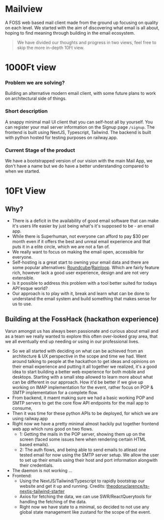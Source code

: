 # Mailview
A FOSS web based mail client made from the ground up focusing on quality on each level. We started with the aim of discovering what email is all about, hoping to find meaning through building in the email ecosystem. 


> We have divided our thoughts and progress in two views, feel free to skip the more in-depth 10Ft view. 

# 1000Ft view
### Problem we are solving? 
Building an alternative modern email client, with some future plans to work on architectural side of things. 

### Short description
A snappy minimal mail UI client that you can self-host all by yourself. You can register your mail server information on the Signup page `/signup`. The frontend is built using NextJS, Typescript, Tailwind. The backend is built with python hosted for testing purposes on railway.app.

### Current Stage of the product 
We have a bootstrapped version of our vision with the main Mail App, we don't have a name but we do have a better understanding compared to when we started.



# 10Ft View
## Why?
- There is a deficit in the availability of good email software that can make it's users life easier by just being what's it's supposed to be - an email app. 
- While there is Superhuman, not everyone can afford to pay $30 per month even if it offers the best and unreal email experience and that puts it in a elite circle, which we are not a fan of. 
- We really want to focus on making the email open, accessible for everyone.
- Self-hosting is a great start to owning your email data and there are some popular alternatives: [Roundcube](https://roundcube.net/)/[Rainloop](https://www.rainloop.net/). Which are fairly feature rich, however lack a good user experience, design and are not very extensible.  
- Is it possible to address this problem with a tool better suited for todays API'esque world?
- Our approach is to play with it, break and learn what can be done to understand the email system and build something that makes sense for us to use. 


## Building at the FossHack (hackathon experience)

Varun amongst us has always been passionate and curious about email and as a team we really wanted to explore this often over-looked gray area, that we all eventually end up needing or using in our professional lives. 
- So we all started with deciding on what can be achieved from an architecture & UX perspective in the scope and time we had. Went around talking to people at the hackathon to get ideas and opinions on their email experience and putting it all together we realized, it's a good idea to start building a better web experience for both mobile and desktops. Starting with a small step allowed to learn more about what can be different in our approach. How it'd be better if we give up working on IMAP implementation for the event, rather focus on POP & SMTP implementation for a complete flow.
- From backend, it maent making sure we had a basic working POP and SMTP servers to get the core flow API endpoints for the mail app to consume, 
- Then it was time for these python APIs to be deployed, for which we are using railway.app
- Right now we have a pretty minimal almost hackily put together frontend web app which runs good on two flows. 
    - 1: Getting the mails in the POP server, showing them up on the screen (faced some issues here when rendering certain HTML based emails).
    - 2: The auth flows, and being able to send emails to atleast one tested email for now using the SMTP server setup. We allow the user to set up their emails using their host and port information alongwith their credentials. 
- The daemon is not working ... 
- Frontend: 
    - Using the NextJS/Tailwind/Typescript to rapidly bootstrap our website and get it up and running. Credits: [theodoruclarence/ts-nextjs-tailwind-starter](https://github.com/theodorusclarence/ts-nextjs-tailwind-starter)
    - Axios for fetching the data, we can use SWR/ReactQuerytools for handling the fetching of the data. 
    - Right now we have state to a minimal, so decided to not use any global state management like zustand for the scope of the event.
